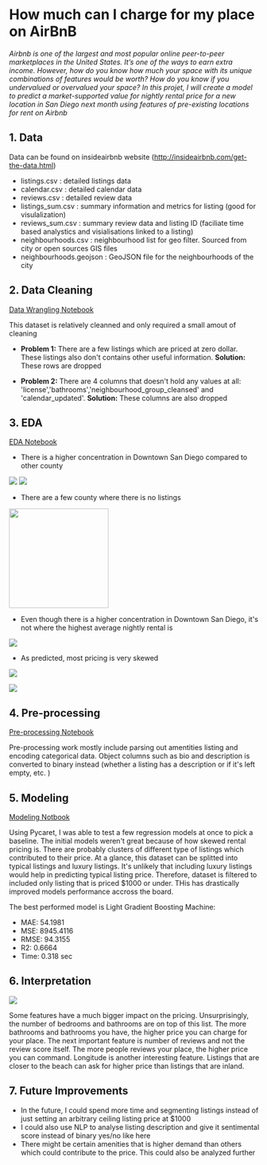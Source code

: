 
# How much can I charge for my place on AirBnB 

*Airbnb is one of the largest and most popular online peer-to-peer marketplaces in the United States. It’s one of the ways to earn extra income. However, how do you know how much your space with its unique combinations of features would be worth? How do you know if you undervalued or overvalued your space? In this projet, I will create a model to predict a market-supported value for nightly rental price for a new location in San Diego next month using features of pre-existing locations for rent on Airbnb*

## 1. Data
Data can be found on insideairbnb website (http://insideairbnb.com/get-the-data.html)
* listings.csv : detailed listings data
* calendar.csv : detailed calendar data
* reviews.csv : detailed review data
* listings_sum.csv : summary information and metrics for listing (good for visulalization)
* reviews_sum.csv : summary review data and listing ID (faciliate time based analystics and visialisations linked to a listing)
* neighbourhoods.csv : neighbourhood list for geo filter. Sourced from city or open sources GIS files
* neighbourhoods.geojson : GeoJSON file for the neighbourhoods of the city

## 2. Data Cleaning 

[Data Wrangling Notebook](https://github.com/Hienquang/AirbnbCapstone/blob/main/Notebook/Data%20Wrangling.ipynb)

This dataset is relatively cleanned and only required a small amout of cleaning

* **Problem 1:** There are a few listings which are priced at zero dollar. These listings also don't contains other useful information. **Solution:** These rows are dropped

* **Problem 2:** There are 4 columns that doesn't hold any values at all: 'license','bathrooms','neighbourhood_group_cleansed' and 'calendar_updated'.  **Solution:** These columns are also dropped

## 3. EDA

[EDA Notebook](https://github.com/Hienquang/AirbnbCapstone/blob/main/Notebook/Exploratory%20Data%20Analysis.ipynb)

* There is a higher concentration in Downtown San Diego  compared to other county
 
![](https://github.com/Hienquang/AirbnbCapstone/blob/main/pic/concentration.png)
![](https://github.com/Hienquang/AirbnbCapstone/blob/main/pic/concentration.png)

* There are a few county where there is no listings

<img src="https://github.com/Hienquang/AirbnbCapstone/blob/main/pic/missing.png" width="200"/>

* Even though there is a higher concentration in Downtown San Diego, it's not where the highest average nightly rental is

![](https://github.com/Hienquang/AirbnbCapstone/blob/main/pic/high_price.png)

* As predicted, most pricing is very skewed

![](https://github.com/Hienquang/AirbnbCapstone/blob/main/pic/price.png)

![](https://github.com/Hienquang/AirbnbCapstone/blob/main/pic/price_under_1000.png)

## 4. Pre-processing

[Pre-processing Notebook](https://github.com/Hienquang/AirbnbCapstone/blob/main/Notebook/Pre-processing%20and%20training.ipynb)

Pre-processing work mostly include parsing out amentities listing and encoding categorical data. Object columns such as bio and description is converted to binary instead (whether a listing has a description or if it's left empty, etc. )

## 5. Modeling

[Modeling Notbook](https://github.com/Hienquang/AirbnbCapstone/blob/main/Notebook/Modeling_updated.ipynb)

Using Pycaret, I was able to test a few regression models at once to pick a baseline. The initial models weren't great because of how skewed rental pricing is. There are probably clusters of different type of listings which contributed to their price. At a glance, this dataset can be splitted into typical listings and luxury listings. It's unlikely that including luxury listings would help in predicting typical listing price. Therefore, dataset is filtered to included only listing that is priced $1000 or under. THis has drastically improved models performance accross the board.

The best performed model is Light Gradient Boosting Machine:
* MAE: 54.1981
* MSE: 8945.4116
* RMSE: 94.3155
* R2: 0.6664
* Time: 0.318 sec

## 6. Interpretation 

![](https://github.com/Hienquang/AirbnbCapstone/blob/main/pic/shap.png)

Some features have a much bigger impact on the pricing. Unsurprisingly, the number of bedrooms and bathrooms are on top of this list. The more bathrooms and bathrooms you have, the higher price you can charge for your place. The next important feature is number of reviews and not the review score itself. The more people reviews your place, the higher price you can command. Longitude is another interesting feature. Listings that are closer to the beach can ask for higher price than listings that are inland. 

## 7. Future Improvements

* In the future, I could spend more time and segmenting listings instead of just setting an arbitrary ceiling listing price at $1000
* I could also use NLP to analyse listing description and give it sentimental score instead of binary yes/no like here
* There might be certain amenities that is higher demand than others which could contribute to the price. This could also be analyzed further
